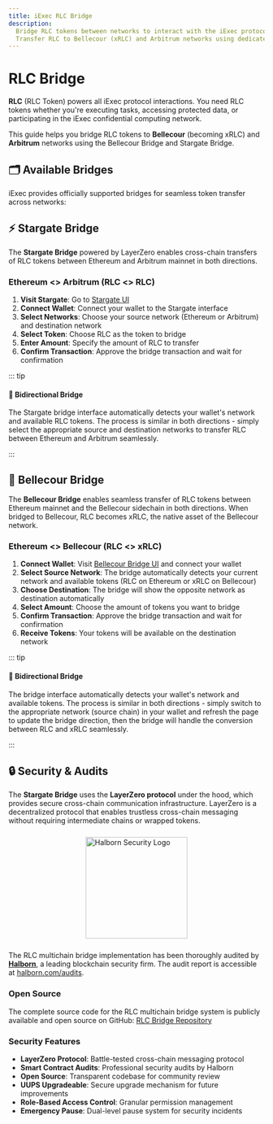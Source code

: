```yaml
---
title: iExec RLC Bridge
description:
  Bridge RLC tokens between networks to interact with the iExec protocol.
  Transfer RLC to Bellecour (xRLC) and Arbitrum networks using dedicated bridges
---
```


# RLC Bridge

**RLC** (RLC Token) powers all iExec protocol interactions. You need RLC tokens
whether you're executing tasks, accessing protected data, or participating in
the iExec confidential computing network.

This guide helps you bridge RLC tokens to **Bellecour** (becoming xRLC) and
**Arbitrum** networks using the Bellecour Bridge and Stargate Bridge.

## 🗂️ Available Bridges

iExec provides officially supported bridges for seamless token transfer across
networks:

<CardGrid>
  <ProjectCard
    title="Bellecour Bridge"
    description="Bridge RLC tokens between Ethereum mainnet and Bellecour sidechain"
    :icon-image="iexecLogoIcon"
    status="available"
    status-label="Live"
    button-label="Access Bridge"
    button-icon="mdi:bridge"
    button-href="https://bridge-bellecour.iex.ec/"
    button-target="_blank"
    button-rel="noreferrer"
  />
  
  <ProjectCard
    title="Stargate Bridge"
    description="Bridge RLC tokens between Ethereum and Arbitrum using LayerZero protocol"
    :icon-image="arbitrumLogoIcon"
    status="available"
    status-label="Live"
    button-label="Access Bridge"
    button-icon="mdi:bridge"
    button-href="https://stargate.finance/bridge"
    button-target="_blank"
    button-rel="noreferrer"
  />
</CardGrid>

## ⚡ Stargate Bridge

The **Stargate Bridge** powered by LayerZero enables cross-chain transfers of
RLC tokens between Ethereum and Arbitrum mainnet in both directions.

### Ethereum <> Arbitrum (RLC <> RLC)

1. **Visit Stargate**: Go to [Stargate UI](https://stargate.finance/bridge)
2. **Connect Wallet**: Connect your wallet to the Stargate interface
3. **Select Networks**: Choose your source network (Ethereum or Arbitrum) and
   destination network
4. **Select Token**: Choose RLC as the token to bridge
5. **Enter Amount**: Specify the amount of RLC to transfer
6. **Confirm Transaction**: Approve the bridge transaction and wait for
   confirmation

<ImageViewer
  :image-url-dark="stargateBridgeImage"
  image-alt="Stargate Bridge Interface"
  link-url="https://stargate.finance/bridge"
/>

::: tip <i></i>

  <h4 class="!mt-0 !mb-2">🔄 Bidirectional Bridge</h4>
  <p class="!mb-0">The Stargate bridge interface automatically detects your wallet's network and available RLC tokens. The process is similar in both directions - simply select the appropriate source and destination networks to transfer RLC between Ethereum and Arbitrum seamlessly.</p>

:::

## 🔄 Bellecour Bridge

The **Bellecour Bridge** enables seamless transfer of RLC tokens between
Ethereum mainnet and the Bellecour sidechain in both directions. When bridged to
Bellecour, RLC becomes xRLC, the native asset of the Bellecour network.

### Ethereum <> Bellecour (RLC <> xRLC)

1. **Connect Wallet**: Visit
   [Bellecour Bridge UI](https://bridge-bellecour.iex.ec/) and connect your
   wallet
2. **Select Source Network**: The bridge automatically detects your current
   network and available tokens (RLC on Ethereum or xRLC on Bellecour)
3. **Choose Destination**: The bridge will show the opposite network as
   destination automatically
4. **Select Amount**: Choose the amount of tokens you want to bridge
5. **Confirm Transaction**: Approve the bridge transaction and wait for
   confirmation
6. **Receive Tokens**: Your tokens will be available on the destination network

<ImageViewer
  :image-url-dark="bellecourBridgeImage"
  image-alt="Bellecour Bridge Process"
  link-url="https://bridge-bellecour.iex.ec/"
/>

::: tip <i></i>

  <h4 class="!mt-0 !mb-2">🔄 Bidirectional Bridge</h4>
  <p class="!mb-0">The bridge interface automatically detects your wallet's network and available tokens. The process is similar in both directions - simply switch to the appropriate network (source chain) in your wallet and refresh the page to update the bridge direction, then the bridge will handle the conversion between RLC and xRLC seamlessly.</p>

:::

## 🔒 Security & Audits

The **Stargate Bridge** uses the **LayerZero protocol** under the hood, which
provides secure cross-chain communication infrastructure. LayerZero is a
decentralized protocol that enables trustless cross-chain messaging without
requiring intermediate chains or wrapped tokens.

<div style="display: flex; align-items: center; justify-content: center; margin: 1.5rem 0;">
  <a href="https://halborn.com/audits" target="_blank" rel="noopener noreferrer">
    <img :src="halbornLogoIcon" alt="Halborn Security Logo" style="height: 200px;" />
  </a>
</div>

The RLC multichain bridge implementation has been thoroughly audited by
[**Halborn**](https://www.halborn.com/), a leading blockchain security firm. The
audit report is accessible at
[halborn.com/audits](https://www.halborn.com/audits/iexec/rlc-multichain-bridge-979ae0).

### Open Source

The complete source code for the RLC multichain bridge system is publicly
available and open source on GitHub:
[RLC Bridge Repository](https://github.com/iExecBlockchainComputing/rlc-multichain)

### Security Features

- **LayerZero Protocol**: Battle-tested cross-chain messaging protocol
- **Smart Contract Audits**: Professional security audits by Halborn
- **Open Source**: Transparent codebase for community review
- **UUPS Upgradeable**: Secure upgrade mechanism for future improvements
- **Role-Based Access Control**: Granular permission management
- **Emergency Pause**: Dual-level pause system for security incidents

<script setup>
import ImageViewer from '@/components/ImageViewer.vue';
import CardGrid from '@/components/CardGrid.vue';
import ProjectCard from '@/components/ProjectCard.vue';

// Assets
import iexecLogoIcon from '@/assets/icons/iexec-logo.png';
import arbitrumLogoIcon from '@/assets/icons/arbitrum.svg';
import bellecourBridgeImage from '@/assets/tooling-&-explorers/bridge/bellecour-bridge.png';
import stargateBridgeImage from '@/assets/tooling-&-explorers/bridge/stargate-bridge.png';
import halbornLogoIcon from '@/assets/icons/halborn.svg';
</script>
